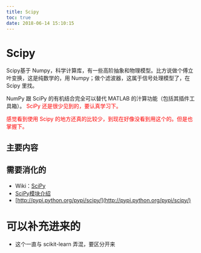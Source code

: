 ```yaml
---
title: Scipy
toc: true
date: 2018-06-14 15:10:15
---
```



# Scipy

Scipy基于 Numpy，科学计算库，有一些高阶抽象和物理模型。比方说做个傅立叶变换，这是纯数学的，用 Numpy；做个滤波器，这属于信号处理模型了，在 Scipy 里找。

NumPy 跟 SciPy 的有机结合完全可以替代 MATLAB 的汁算功能（包括其插件工具箱）。<span style="color:red;"> SciPy 还是很少见到的，要认真学习下。</span>

<span style="color:red;">感觉看到使用 Scipy 的地方还真的比较少，到现在好像没看到用这个的。但是也掌握下。</span>

## 主要内容



## 需要消化的

- Wiki：[SciPy](https://www.wikiwand.com/zh-hans/SciPy)
- [SciPy模块介绍](http://blog.csdn.net/nkwangjie/article/details/17503941)
- [http://pypi.python.org/pypi/scipy/](http://pypi.python.org/pypi/scipy/)




# 可以补充进来的

- 这个一直与 scikit-learn 弄混，要区分开来
